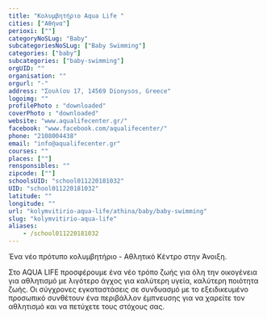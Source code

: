 ```yaml
---
title: "Κολυμβητήριο Aqua Life "
cities: ["Αθήνα"]
perioxi: [""]
categoryNoSLug: "Baby"
subcategoriesNoSLug: ["Baby Swimming"]
categories: ["baby"]
subcategories: ["baby-swimming"]
orgUID: ""
organisation: ""
orgurl: "-"
address: "Σουλίου 17, 14569 Dionysos, Greece"
logoimg: ""
profilePhoto : "downloaded"
coverPhoto : "downloaded"
website: "www.aqualifecenter.gr/"
facebook: "www.facebook.com/aqualifecenter/"
phone: "2108004438"
email: "info@aqualifecenter.gr"
courses: ""
places: [""]
rensponsibles: ""
zipcode: [""]
schoolsUID: "school011220181032"
UID: "school011220181032"
latitude: ""
longitude: ""
url: "kolymvitirio-aqua-life/athina/baby/baby-swimming"
slug: "kolymvitirio-aqua-life"
aliases:
    - /school011220181032
---
```



Ἐνα νέο πρότυπο κολυμβητήριο - Αθλητικό Κέντρο στην Άνοιξη.

Στο AQUA LIFE προσφέρουμε ένα νέο τρόπο ζωής για όλη την οικογένεια για αθλητισμό με λιγότερο άγχος για καλύτερη υγεία, καλύτερη ποιότητα ζωής. Οι σύγχρονες εγκαταστάσεις σε συνδυασμό με το εξειδικευμένο προσωπικό συνθέτουν ένα περιβάλλον έμπνευσης για να χαρείτε τον αθλητισμό και να πετύχετε τους στόχους σας.